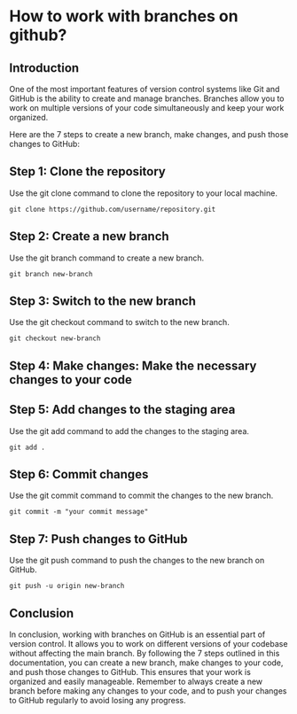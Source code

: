 # How to work with branches on github?

## Introduction

 One of the most important features of version control systems like Git and GitHub is the ability to create and manage branches. Branches allow you to work on multiple versions of your code simultaneously and keep your work organized.

Here are the 7 steps to create a new branch, make changes, and push those changes to GitHub:

## Step 1: Clone the repository

Use the git clone command to clone the repository to your local machine.

`git clone https://github.com/username/repository.git`

## Step 2: Create a new branch

 Use the git branch command to create a new branch.

 `git branch new-branch`

## Step 3: Switch to the new branch

Use the git checkout command to switch to the new branch.

`git checkout new-branch`

## Step 4: Make changes: Make the necessary changes to your code

## Step 5: Add changes to the staging area

Use the git add command to add the changes to the staging area.

`git add .`

## Step 6: Commit changes

Use the git commit command to commit the changes to the new branch.

`git commit -m "your commit message"`

## Step 7: Push changes to GitHub

Use the git push command to push the changes to the new branch on GitHub.

`git push -u origin new-branch`

## Conclusion

In conclusion, working with branches on GitHub is an essential part of version control. It allows you to work on different versions of your codebase without affecting the main branch. By following the 7 steps outlined in this documentation, you can create a new branch, make changes to your code, and push those changes to GitHub. This ensures that your work is organized and easily manageable. Remember to always create a new branch before making any changes to your code, and to push your changes to GitHub regularly to avoid losing any progress.